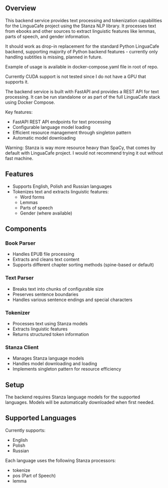 ## Overview

This backend service provides text processing and tokenization capabilities for the LinguaCafe project using the Stanza NLP library. It processes text from ebooks and other sources to extract linguistic features like lemmas, parts of speech, and gender information.

It should work as drop-in replacement for the standard Python LinguaCafe backend, supporting majority of Python backend features - currently only handling subtitles is missing, planned in future.

Example of usage is available in docker-compose.yaml file in root of repo.

Currently CUDA support is not tested since I do not have a GPU that supports it.

The backend service is built with FastAPI and provides a REST API for text processing. It can be run standalone or as part of the full LinguaCafe stack using Docker Compose.

Key features:
- FastAPI REST API endpoints for text processing
- Configurable language model loading
- Efficient resource management through singleton pattern
- Automatic model downloading

Warning: Stanza is way more resource heavy than SpaCy, that comes by default with LinguaCafe project. I would not recommend trying it out without fast machine.

## Features

- Supports English, Polish and Russian languages
- Tokenizes text and extracts linguistic features:
  - Word forms
  - Lemmas
  - Parts of speech
  - Gender (where available)

## Components

### Book Parser
- Handles EPUB file processing
- Extracts and cleans text content
- Supports different chapter sorting methods (spine-based or default)

### Text Parser  
- Breaks text into chunks of configurable size
- Preserves sentence boundaries
- Handles various sentence endings and special characters

### Tokenizer
- Processes text using Stanza models
- Extracts linguistic features
- Returns structured token information

### Stanza Client
- Manages Stanza language models
- Handles model downloading and loading
- Implements singleton pattern for resource efficiency

## Setup

The backend requires Stanza language models for the supported languages. Models will be automatically downloaded when first needed.

## Supported Languages

Currently supports:
- English
- Polish 
- Russian

Each language uses the following Stanza processors:
- tokenize
- pos (Part of Speech)
- lemma
